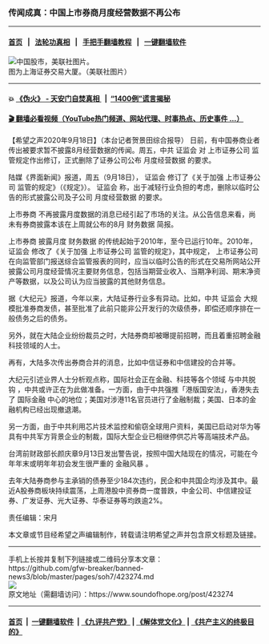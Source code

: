 ### 传闻成真：中国上市券商月度经营数据不再公布
------------------------

#### [首页](https://github.com/gfw-breaker/banned-news3/blob/master/README.md) &nbsp;&nbsp;|&nbsp;&nbsp; [法轮功真相](https://github.com/begood0513/basic/blob/master/README.md)  &nbsp;&nbsp;|&nbsp;&nbsp; [手把手翻墙教程](https://github.com/gfw-breaker/guides/wiki)  &nbsp;&nbsp;|&nbsp;&nbsp; [一键翻墙软件](https://github.com/gfw-breaker/nogfw/blob/master/README.md)  



<div><img alt="中国股市，美联社图片。" src="https://img.soundofhope.org/2020-03/f886ab_china-financial-markets-38608-security-officer-wearing-face-mask-walks-640x427.jpg"/>
<br/><figcaption class="caption">
 图为上海证券交易大厦。（美联社图片）
</figcaption></div><hr/>

#### 💥 [《伪火》 - 天安门自焚真相 ](http://158.247.195.190:10000/videos/blog/weihuo.html)&nbsp; |&nbsp; [“1400例”谎言揭秘  ](http://158.247.195.190:10000/videos/blog/jiexi1400.html)

#### [ 🎬  翻墙必看视频（YouTube热门频道、网站代理、时事热点、历史事件 ...）](https://github.com/gfw-breaker/links/blob/master/banned.md)

<div><div class="Content__Wrapper sc-1bvya0-0 grZQxZ">
 <p class="meta-top">
  <span class="meta">
   【希望之声2020年9月18日】（本台记者贺景田综合报导）
  </span>
  日前，有中国券商业者传出被要求暂不披露8月经营数据的传闻。周五，中共
  <ok href="/term/31672">
   证监会
  </ok>
  对
  <ok href="/term/378844">
   上市证券公司
  </ok>
  监管规定作出修订，正式删除了证券公司公布
  <ok href="/term/378850">
   月度经营数据
  </ok>
  的要求。
 </p>
 <p>
  陆媒《界面新闻》报道，周五（9月18日），
  <ok href="/term/31672">
   证监会
  </ok>
  修订了《关于加强
  <ok href="/term/378844">
   上市证券公司
  </ok>
  监管的规定》（《规定》）。
  <ok href="/term/31672">
   证监会
  </ok>
  称，出于减轻行业负担的考虑，删除以临时公告的形式披露公司及子公司
  <ok href="/term/378850">
   月度经营数据
  </ok>
  的要求。
 </p>
 <div class="AD_Embed__Wrap-sc-1xslmin-0 igMuqX module desktop">
  <div>
  </div>
 </div>
 <p>
  <ok href="/term/378847">
   上市券商
  </ok>
  不再披露月度数据的消息已经引起了市场的关注。从公告信息来看，尚未有券商披露本该在上周就公布的8月
  <ok href="/term/321520">
   财务数据
  </ok>
  简报。
 </p>
 <p>
  <ok href="/term/378847">
   上市券商
  </ok>
  披露月度
  <ok href="/term/321520">
   财务数据
  </ok>
  的传统起始于2010年，至今已运行10年。2010年，
  <ok href="/term/31672">
   证监会
  </ok>
  修改了《关于加强
  <ok href="/term/378844">
   上市证券公司
  </ok>
  监管的规定》，其中规定，
  <ok href="/term/378844">
   上市证券公司
  </ok>
  在向监管部门报送综合监管报表的同时，应当以临时公告的形式在交易所网站公开披露公司月度经营情况主要财务信息，包括当期营业收入、当期净利润、期末净资产等数据，以及公司认为应当披露的其他财务信息。
 </p>
 <p>
  据《大纪元》报道，今年以来，大陆证券行业多有异动。比如，中共
  <ok href="/term/31672">
   证监会
  </ok>
  大规模批准券商发债，甚至批准了此前只能非公开发行的次级债券，即偿还顺序排在一般债务之后的债务。
 </p>
 <p>
  另外，就在大陆企业纷纷裁员之时，大陆券商却被曝提前招聘，而且着重招聘金融科技领域的人士。
 </p>
 <p>
  再有，大陆多次传出券商合并的消息，比如中信证券和中信建投的合并等。
 </p>
 <p>
  大纪元引述业界人士分析观点称，国际社会正在金融、科技等各个领域
  <ok href="/term/286318">
   与中共脱钩
  </ok>
  ，中共或许正在为此做准备。一方面，由于中共强推「港版国安法」，香港失去了
  <ok href="/term/378853">
   国际金融
  </ok>
  中心的地位；美国对涉港11名官员进行了金融制裁；美国、日本的金融机构已经出现撤退潮。
 </p>
 <p>
  另一方面，由于中共利用芯片技术监控和偷窃全球用户资料，美国已启动对华为等具有中共军方背景企业的制裁，国际大型企业已相继停供芯片等高端技术产品。
 </p>
 <p>
  台湾前财政部长颜庆章9月13日发出警告说，按照中国大陆现在的情况，可能在今年年末或明年年初会发生很严重的
  <ok href="/term/3779">
   金融风暴
  </ok>
  。
 </p>
 <p>
  去年大陆券商参与主承销的债券至少184次违约，民企和中共国企均涉及其中。最近A股券商板块持续震荡，上周港股中资券商一度普跌，中金公司、中信建投证券、广发证券、光大证券、华泰证券等均跌逾2%。
 </p>
 <p class="meta-btm">
  责任编辑：宋月
 </p>
 <p class="meta-btm">
  本文章或节目经希望之声编辑制作，转载请注明希望之声并包含原文标题及链接。
 </p>
</div>
</div>
<hr/>
手机上长按并复制下列链接或二维码分享本文章：<br/>
https://github.com/gfw-breaker/banned-news3/blob/master/pages/soh7/423274.md <br/>
<a href='https://github.com/gfw-breaker/banned-news3/blob/master/pages/soh7/423274.md'><img src='https://github.com/gfw-breaker/banned-news3/blob/master/pages/soh7/423274.md.png'/></a> <br/>
原文地址（需翻墙访问）：https://www.soundofhope.org/post/423274


------------------------
#### [首页](https://github.com/gfw-breaker/banned-news3/blob/master/README.md) &nbsp;|&nbsp; [一键翻墙软件](https://github.com/gfw-breaker/nogfw/blob/master/README.md) &nbsp;| [《九评共产党》](https://github.com/gfw-breaker/9ping.md/blob/master/README.md#九评之一评共产党是什么) | [《解体党文化》](https://github.com/gfw-breaker/jtdwh.md/blob/master/README.md) | [《共产主义的终极目的》](https://github.com/gfw-breaker/gczydzjmd.md/blob/master/README.md)


<img src='http://gfw-breaker.win/banned-news3/pages/soh7/423274.md' width='0px' height='0px'/>